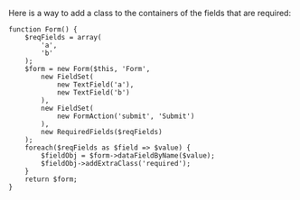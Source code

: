 Here is a way to add a class to the containers of the fields that are required:

~~~ {php}
function Form() {
	$reqFields = array(
		'a',
		'b'
	);
	$form = new Form($this, 'Form',
		new FieldSet(
			new TextField('a'),
			new TextField('b')
		),
		new FieldSet(
			new FormAction('submit', 'Submit')
		),
		new RequiredFields($reqFields)
	);
	foreach($reqFields as $field => $value) {
		$fieldObj = $form->dataFieldByName($value);
		$fieldObj->addExtraClass('required');
	}
	return $form;
}

~~~
